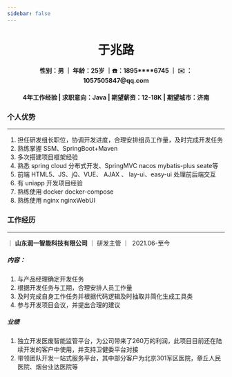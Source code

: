 ```yaml
---
sidebar: false
---
```


<h1 align="center">于兆路</h1>

<h4 align="center">性别：男 ｜ 年龄：25岁 ｜☎️：1895****6745 ｜ ✉️ ：1057505847@qq.com</h4>

<h4 align="center">4年工作经验 | 求职意向：Java | 期望薪资：12-18K | 期望城市：济南</h4>

### 个人优势

---

1. 担任研发组长职位，协调开发进度，合理安排组员工作量，及时完成开发任务
2. 熟练掌握 SSM、SpringBoot+Maven
3. 多次搭建项目框架经验
4. 熟悉 spring cloud 分布式开发、SpringMVC nacos mybatis-plus seate等
5. 前端 HTML5、JS、jQ、VUE、 AJAX 、 lay-ui、easy-ui 处理前后端交互
6. 有 uniapp 开发项目经验
7. 熟练使用 docker docker-compose
8. 熟练使用 nginx nginxWebUI



### 工作经历

---

｜ **山东润一智能科技有限公司** ｜ 研发主管 ｜&nbsp;&nbsp;2021.06-至今

##### 内容：

1. 与产品经理确定开发任务
2. 根据开发任务与工期，合理安排人员工作量
3. 及时完成自身工作任务并根据代码逻辑及时抽取并简化生成工具类
4. 参与开发项目会议，并提出合理的建议

##### 业绩

1. 独立开发医废智能监管平台，为公司带来了260万的利润，此项目目前还在陆续开发的客户中使用，并支持卫健委平台对接
2. 带领团队开发一站式服务平台，其中部分客户为北京301军区医院，章丘人民医院、烟台业达医院等
